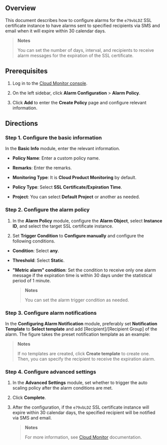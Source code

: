 ## Overview

This document describes how to configure alarms for the `e79vbLDZ` SSL certificate instance to have alarms sent to specified recipients via SMS and email when it will expire within 30 calendar days.

> **Notes**
> 
> You can set the number of days, interval, and recipients to receive alarm messages for the expiration of the SSL certificate.
> 


## Prerequisites
1. Log in to the [Cloud Monitor console](https://console.cloud.tencent.com/monitor/).

2. On the left sidebar, click **Alarm Configuration** > **Alarm Policy**.

3. Click **Add** to enter the **Create Policy** page and configure relevant information.


## Directions

### Step 1. Configure the basic information

In the **Basic Info** module, enter the relevant information.
- **Policy Name**: Enter a custom policy name.

- **Remarks**: Enter the remarks.

- **Monitoring Type**: It is **Cloud Product Monitoring** by default.

- **Policy Type**: Select **SSL Certificate/Expiration Time**.

- **Project**: You can select **Default Project** or another as needed.


### Step 2. Configure the alarm policy
1. In the **Alarm Policy** module, configure the **Alarm Object**, select **Instance ID**, and select the target SSL certificate instance.

2. Set **Trigger Condition** to **Configure manually** and configure the following conditions.

  - **Condition**: Select **any**.

  - **Threshold**: Select **Static**.

  - **"Metric alarm" condition**: Set the condition to receive only one alarm message if the expiration time is within 30 days under the statistical period of 1 minute.
    

      > **Notes**
      > 
      > You can set the alarm trigger condition as needed.
      > 


### Step 3. Configure alarm notifications

In the **Configuring Alarm Notification** module, preferably set **Notification Template** to **Select template** and add [Recipient]/[Recipient Group] of the alarm. The figure takes the preset notification template as an example:

> **Notes**
> 
> If no templates are created, click **Create template** to create one. Then, you can specify the recipient to receive the expiration alarm.
> 



### Step 4. Configure advanced settings
1. In the **Advanced Settings** module, set whether to trigger the auto scaling policy after the alarm conditions are met.

2. Click **Complete**.

3. After the configuration, if the `e79vbLDZ` SSL certificate instance will expire within 30 calendar days, the specified recipient will be notified via SMS and email.
   

   > **Notes**
   > 
   >  For more information, see [Cloud Monitor](https://www.tencentcloud.com/document/product/248) documentation.
   > 
